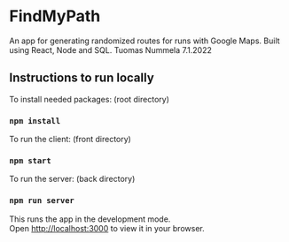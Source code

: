 # FindMyPath

An app for generating randomized routes for runs with Google Maps. Built using React, Node and SQL. Tuomas Nummela 7.1.2022

## Instructions to run locally

To install needed packages: (root directory)

### `npm install`

To run the client: (front directory)

### `npm start`

To run the server: (back directory)

### `npm run server`

This runs the app in the development mode.\
Open [http://localhost:3000](http://localhost:3000) to view it in your browser.
